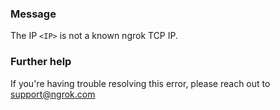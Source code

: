 
### Message
The IP <code>&lt;IP&gt;</code> is not a known ngrok TCP IP.

### Further help
If you're having trouble resolving this error, please reach out to [support@ngrok.com](mailto:support@ngrok.com?subject=Help%20with%20ERR_NGROK_4503)

